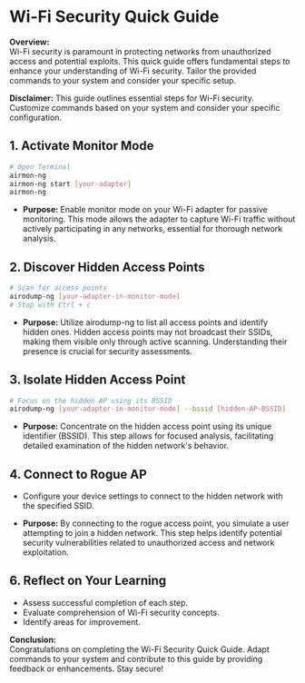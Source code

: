 
# Wi-Fi Security Quick Guide

**Overview:**  
Wi-Fi security is paramount in protecting networks from unauthorized access and potential exploits. This quick guide offers fundamental steps to enhance your understanding of Wi-Fi security. Tailor the provided commands to your system and consider your specific setup.

**Disclaimer:** This guide outlines essential steps for Wi-Fi security. Customize commands based on your system and consider your specific configuration.

## 1. Activate Monitor Mode

```bash
# Open Terminal
airmon-ng
airmon-ng start [your-adapter]
airmon-ng
```

- **Purpose:** Enable monitor mode on your Wi-Fi adapter for passive monitoring. This mode allows the adapter to capture Wi-Fi traffic without actively participating in any networks, essential for thorough network analysis.

## 2. Discover Hidden Access Points

```bash
# Scan for access points
airodump-ng [your-adapter-in-monitor-mode]
# Stop with Ctrl + c
```

- **Purpose:** Utilize airodump-ng to list all access points and identify hidden ones. Hidden access points may not broadcast their SSIDs, making them visible only through active scanning. Understanding their presence is crucial for security assessments.

## 3. Isolate Hidden Access Point

```bash
# Focus on the hidden AP using its BSSID
airodump-ng [your-adapter-in-monitor-mode] --bssid [hidden-AP-BSSID]
```

- **Purpose:** Concentrate on the hidden access point using its unique identifier (BSSID). This step allows for focused analysis, facilitating detailed examination of the hidden network's behavior.

## 4. Connect to Rogue AP

- Configure your device settings to connect to the hidden network with the specified SSID.

- **Purpose:** By connecting to the rogue access point, you simulate a user attempting to join a hidden network. This step helps identify potential security vulnerabilities related to unauthorized access and network exploitation.

## 6. Reflect on Your Learning

- Assess successful completion of each step.
- Evaluate comprehension of Wi-Fi security concepts.
- Identify areas for improvement.

**Conclusion:**  
Congratulations on completing the Wi-Fi Security Quick Guide. Adapt commands to your system and contribute to this guide by providing feedback or enhancements. Stay secure!

